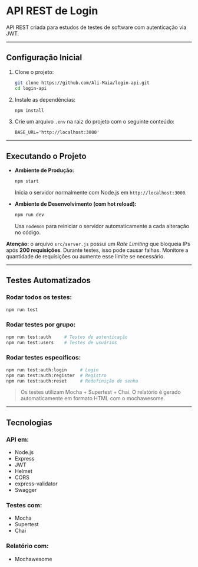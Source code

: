 # API REST de Login

API REST criada para estudos de testes de software com autenticação via JWT.

---

## Configuração Inicial

1. Clone o projeto:
   ```bash
   git clone https://github.com/Ali-Maia/login-api.git
   cd login-api
   ```

2. Instale as dependências:
   ```bash
   npm install
   ```

3. Crie um arquivo `.env` na raiz do projeto com o seguinte conteúdo:
   ```env
   BASE_URL='http://localhost:3000'
   ```

---

## Executando o Projeto

- **Ambiente de Produção:**
  ```bash
  npm start
  ```
  Inicia o servidor normalmente com Node.js em `http://localhost:3000`.

- **Ambiente de Desenvolvimento (com hot reload):**
  ```bash
  npm run dev
  ```
  Usa `nodemon` para reiniciar o servidor automaticamente a cada alteração no código.

**Atenção:** o arquivo `src/server.js` possui um *Rate Limiting* que bloqueia IPs após **200 requisições**. Durante testes, isso pode causar falhas. Monitore a quantidade de requisições ou aumente esse limite se necessário.

---

## Testes Automatizados

### Rodar todos os testes:
```bash
npm run test
```

### Rodar testes por grupo:
```bash
npm run test:auth     # Testes de autenticação
npm run test:users    # Testes de usuários
```

### Rodar testes específicos:
```bash
npm run test:auth:login     # Login
npm run test:auth:register  # Registro
npm run test:auth:reset     # Redefinição de senha
```

> Os testes utilizam Mocha + Supertest + Chai. O relatório é gerado automaticamente em formato HTML com o mochawesome.

---

## Tecnologias

### API em:
- Node.js
- Express
- JWT
- Helmet
- CORS
- express-validator
- Swagger

### Testes com:
- Mocha
- Supertest
- Chai

### Relatório com:
- Mochawesome